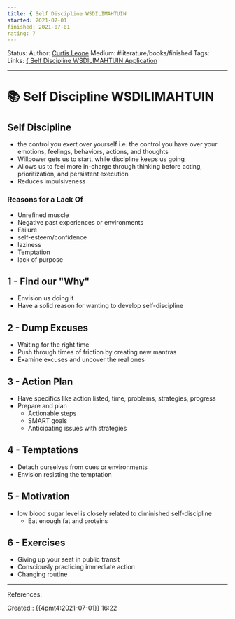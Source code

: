 ```yaml
---
title: { Self Discipline WSDILIMAHTUIN
started: 2021-07-01 
finished: 2021-07-01 
rating: 7
---
```

Status: 
Author: [Curtis Leone](None)
Medium: #literature/books/finished
Tags: 
Links: [{ Self Discipline WSDILIMAHTUIN Application](out/-self-discipline-wsdilimahtuin-application.md)
___
# 📚 Self Discipline WSDILIMAHTUIN
## Self Discipline
- the control you exert over yourself i.e. the control you have over your emotions, feelings, behaviors, actions, and thoughts
- Willpower gets us to start, while discipline keeps us going
- Allows us to feel more in-charge through thinking before acting, prioritization, and persistent execution
- Reduces impulsiveness
### Reasons for a Lack Of
- Unrefined muscle
- Negative past experiences or environments
- Failure
- self-esteem/confidence
- laziness
- Temptation
- lack of purpose
## 1 - Find our "Why"
- Envision us doing it
- Have a solid reason for wanting to develop self-discipline
## 2 - Dump Excuses
- Waiting for the right time
- Push through times of friction by creating new mantras
- Examine excuses and uncover the real ones
## 3 - Action Plan
- Have specifics like action listed, time, problems, strategies, progress
- Prepare and plan
	- Actionable steps
	- SMART goals
	- Anticipating issues with strategies
## 4 - Temptations
- Detach ourselves from cues or environments
- Envision resisting the temptation
## 5 - Motivation
- low blood sugar level is closely related to diminished self-discipline
	- Eat enough fat and proteins
## 6 - Exercises
- Giving up your seat in public transit
- Consciously practicing immediate action
- Changing routine
___
References:

Created:: {{4pmt4:2021-07-01}} 16:22
